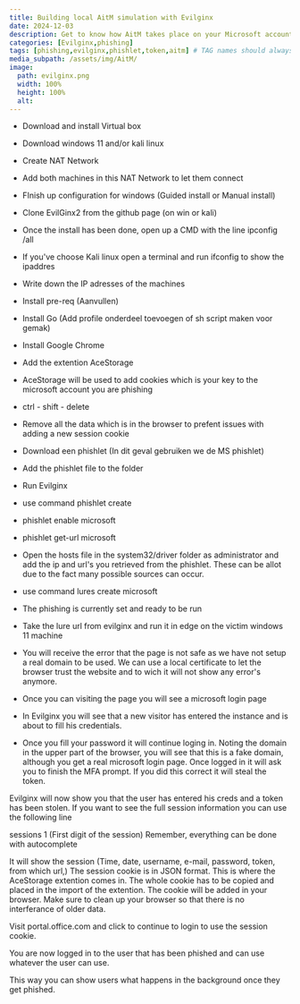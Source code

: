 ```yaml
---
title: Building local AitM simulation with Evilginx
date: 2024-12-03
description: Get to know how AitM takes place on your Microsoft account
categories: [Evilginx,phishing]
tags: [phishing,evilginx,phishlet,token,aitm] # TAG names should always be lowercase
media_subpath: /assets/img/AitM/
image:
  path: evilginx.png
  width: 100%
  height: 100%
  alt:
---
```


- Download and install Virtual box
- Download windows 11 and/or kali linux
- Create NAT Network
- Add both machines in this NAT Network to let them connect
- FInish up configuration for windows (Guided install or Manual install)
- Clone EvilGinx2 from the github page (on win or kali)
- Once the install has been done, open up a CMD with the line ipconfig /all 
- If you've choose Kali linux open a terminal and run ifconfig to show the ipaddres
- Write down the IP adresses of the machines
- Install pre-req (Aanvullen)
- Install Go (Add profile onderdeel toevoegen of sh script maken voor gemak)
- Install Google Chrome
- Add the extention AceStorage
- AceStorage will be used to add cookies which is your key to the microsoft account you are phishing
- ctrl - shift - delete
- Remove all the data which is in the browser to prefent issues with adding a new session cookie
- Download een phishlet (In dit geval gebruiken we de MS phishlet)
- Add the phishlet file to the folder
- Run Evilginx
- use command phishlet create
- phishlet enable microsoft
- phishlet get-url microsoft
- Open the hosts file in the system32/driver folder as administrator and add the ip and url's you retrieved from the phishlet. These can be allot due to the fact many possible sources can occur. 
- use command lures create microsoft
- The phishing is currently set and ready to be run
- Take the lure url from evilginx and run it in edge on the victim windows 11 machine
- You will receive the error that the page is not safe as we have not setup a real domain to be used. We can use a local certificate to let the browser trust the website and to wich it will not show any error's anymore. 

- Once you can visiting the page you will see a microsoft login page
- In Evilginx you will see that a new visitor has entered the instance and is about to fill his credentials. 
- Once you fill your password it will continue loging in. Noting the domain in the upper part of the browser, you will see that this is a fake domain, although you get a real microsoft login page. Once logged in it will ask you to finish the MFA prompt. If you did this correct it will steal the token. 

Evilginx will now show you that the user has entered his creds and a token has been stolen. If you want to see the full session information you can use the following line

sessions 1 (First digit of the session) Remember, everything can be done with autocomplete


It will show the session (Time, date, username, e-mail, password, token, from which url,)
The session cookie is in JSON format. This is where the AceStorage extention comes in. The whole cookie has to be copied and placed in the import of the extention. The cookie will be added in your browser. Make sure to clean up your browser so that there is no interferance of older data. 

Visit portal.office.com and click to continue to login to use the session cookie. 

You are now logged in to the user that has been phished and can use whatever the user can use. 

This way you can show users what happens in the background once they get phished. 






